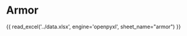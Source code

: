 # Armor

<!-- TODO Transclude Armor description. -->

{{ read_excel('../data.xlsx', engine='openpyxl', sheet_name="armor") }}
